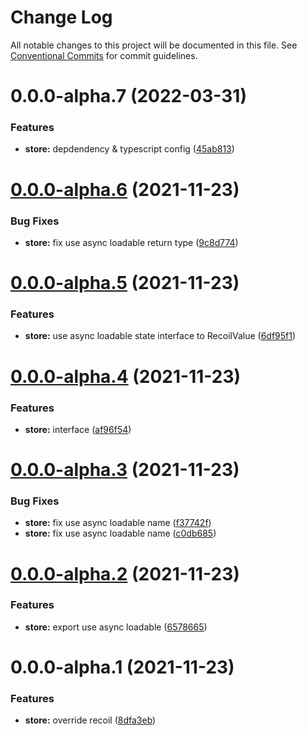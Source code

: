 # Change Log

All notable changes to this project will be documented in this file.
See [Conventional Commits](https://conventionalcommits.org) for commit guidelines.

# 0.0.0-alpha.7 (2022-03-31)


### Features

* **store:** depdendency & typescript config ([45ab813](https://github.com/maxiaochuan/mxcins/commit/45ab813aa1852696996a0e4e18dddfa38e438c93))





# [0.0.0-alpha.6](https://github.com/maxiaochuan/mxcins/compare/@mxcins/store@0.0.0-alpha.5...@mxcins/store@0.0.0-alpha.6) (2021-11-23)


### Bug Fixes

* **store:** fix use async loadable return type ([9c8d774](https://github.com/maxiaochuan/mxcins/commit/9c8d774099ec32b26e39f139540edfad0419f152))





# [0.0.0-alpha.5](https://github.com/maxiaochuan/mxcins/compare/@mxcins/store@0.0.0-alpha.4...@mxcins/store@0.0.0-alpha.5) (2021-11-23)


### Features

* **store:** use async loadable state interface to RecoilValue ([6df95f1](https://github.com/maxiaochuan/mxcins/commit/6df95f1cee154e149b6452d8614263ecb7bfbcec))





# [0.0.0-alpha.4](https://github.com/maxiaochuan/mxcins/compare/@mxcins/store@0.0.0-alpha.3...@mxcins/store@0.0.0-alpha.4) (2021-11-23)


### Features

* **store:** interface ([af96f54](https://github.com/maxiaochuan/mxcins/commit/af96f5450819e751678070d9579d7064a96be35f))





# [0.0.0-alpha.3](https://github.com/maxiaochuan/mxcins/compare/@mxcins/store@0.0.0-alpha.2...@mxcins/store@0.0.0-alpha.3) (2021-11-23)


### Bug Fixes

* **store:** fix use async loadable name ([f37742f](https://github.com/maxiaochuan/mxcins/commit/f37742f398e24211461a1e7dedbd06e778626867))
* **store:** fix use async loadable name ([c0db685](https://github.com/maxiaochuan/mxcins/commit/c0db685b287818219a69314d5d437d0b74208df8))





# [0.0.0-alpha.2](https://github.com/maxiaochuan/mxcins/compare/@mxcins/store@0.0.0-alpha.1...@mxcins/store@0.0.0-alpha.2) (2021-11-23)


### Features

* **store:** export use async loadable ([6578665](https://github.com/maxiaochuan/mxcins/commit/657866533df48eeed32d1e61324309d710795ae4))





# 0.0.0-alpha.1 (2021-11-23)


### Features

* **store:** override recoil ([8dfa3eb](https://github.com/maxiaochuan/mxcins/commit/8dfa3eb0508b2033b966c799a2358dfd1ae9fd7e))
